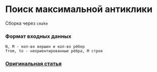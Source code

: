 # Поиск максимальной антиклики

Сборка через `cmake`

### Формат входных данных
```
N, M - кол-во вершин и кол-во рёбер
from, to - неориентированные рёбра, M строк
```

### [Оригинальная статья](http://i.stanford.edu/pub/cstr/reports/cs/tr/76/550/CS-TR-76-550.pdf)
